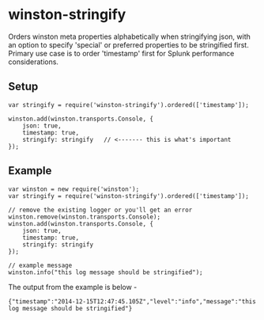 winston-stringify
=================
Orders winston meta properties alphabetically when stringifying json, with an option to specify 'special' or preferred properties to be stringified first.
Primary use case is to order 'timestamp' first for Splunk performance considerations.

## Setup
```
var stringify = require('winston-stringify').ordered(['timestamp']);

winston.add(winston.transports.Console, {
	json: true,
	timestamp: true,
	stringify: stringify   // <------- this is what's important
});
```

## Example
```
var winston = new require('winston');
var stringify = require('winston-stringify').ordered(['timestamp']);

// remove the existing logger or you'll get an error
winston.remove(winston.transports.Console);
winston.add(winston.transports.Console, {
	json: true,
	timestamp: true,
	stringify: stringify
});

// example message
winston.info("this log message should be stringified");

```


The output from the example is below -

```
{"timestamp":"2014-12-15T12:47:45.105Z","level":"info","message":"this log message should be stringified"}
```
